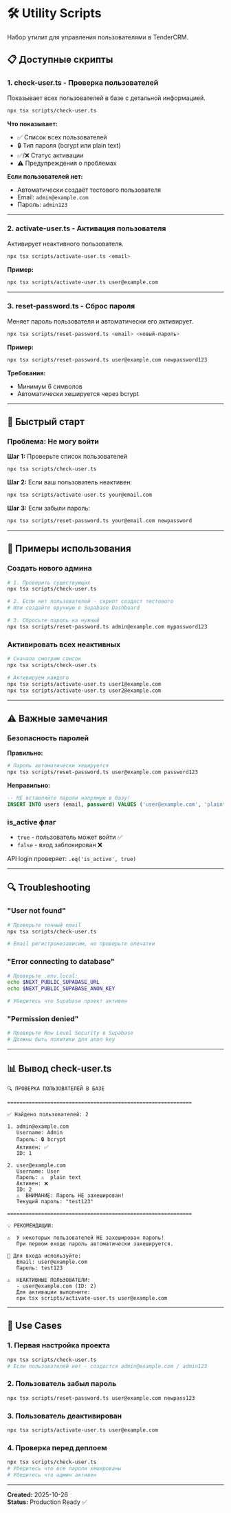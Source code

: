 # 🛠️ Utility Scripts

Набор утилит для управления пользователями в TenderCRM.

## 📋 Доступные скрипты

### 1. **check-user.ts** - Проверка пользователей

Показывает всех пользователей в базе с детальной информацией.

```bash
npx tsx scripts/check-user.ts
```

**Что показывает:**
- ✅ Список всех пользователей
- 🔒 Тип пароля (bcrypt или plain text)
- ✅/❌ Статус активации
- ⚠️ Предупреждения о проблемах

**Если пользователей нет:**
- Автоматически создаёт тестового пользователя
- Email: `admin@example.com`
- Пароль: `admin123`

---

### 2. **activate-user.ts** - Активация пользователя

Активирует неактивного пользователя.

```bash
npx tsx scripts/activate-user.ts <email>
```

**Пример:**
```bash
npx tsx scripts/activate-user.ts user@example.com
```

---

### 3. **reset-password.ts** - Сброс пароля

Меняет пароль пользователя и автоматически его активирует.

```bash
npx tsx scripts/reset-password.ts <email> <новый-пароль>
```

**Пример:**
```bash
npx tsx scripts/reset-password.ts user@example.com newpassword123
```

**Требования:**
- Минимум 6 символов
- Автоматически хешируется через bcrypt

---

## 🚀 Быстрый старт

### Проблема: Не могу войти

**Шаг 1:** Проверьте список пользователей
```bash
npx tsx scripts/check-user.ts
```

**Шаг 2:** Если ваш пользователь неактивен:
```bash
npx tsx scripts/activate-user.ts your@email.com
```

**Шаг 3:** Если забыли пароль:
```bash
npx tsx scripts/reset-password.ts your@email.com newpassword
```

---

## 📝 Примеры использования

### Создать нового админа
```bash
# 1. Проверить существующих
npx tsx scripts/check-user.ts

# 2. Если нет пользователей - скрипт создаст тестового
# Или создайте вручную в Supabase Dashboard

# 3. Сбросьте пароль на нужный
npx tsx scripts/reset-password.ts admin@example.com mypassword123
```

### Активировать всех неактивных
```bash
# Сначала смотрим список
npx tsx scripts/check-user.ts

# Активируем каждого
npx tsx scripts/activate-user.ts user1@example.com
npx tsx scripts/activate-user.ts user2@example.com
```

---

## ⚠️ Важные замечания

### Безопасность паролей

**Правильно:**
```bash
# Пароль автоматически хешируется
npx tsx scripts/reset-password.ts user@example.com password123
```

**Неправильно:**
```sql
-- НЕ вставляйте пароли напрямую в базу!
INSERT INTO users (email, password) VALUES ('user@example.com', 'plaintext');
```

### is_active флаг

- `true` - пользователь может войти ✅
- `false` - вход заблокирован ❌

API login проверяет: `.eq('is_active', true)`

---

## 🔍 Troubleshooting

### "User not found"
```bash
# Проверьте точный email
npx tsx scripts/check-user.ts

# Email регистронезависим, но проверьте опечатки
```

### "Error connecting to database"
```bash
# Проверьте .env.local:
echo $NEXT_PUBLIC_SUPABASE_URL
echo $NEXT_PUBLIC_SUPABASE_ANON_KEY

# Убедитесь что Supabase проект активен
```

### "Permission denied"
```bash
# Проверьте Row Level Security в Supabase
# Должны быть политики для anon key
```

---

## 📊 Вывод check-user.ts

```
🔍 ПРОВЕРКА ПОЛЬЗОВАТЕЛЕЙ В БАЗЕ

============================================================

✅ Найдено пользователей: 2

1. admin@example.com
   Username: Admin
   Пароль: 🔒 bcrypt
   Активен: ✅
   ID: 1

2. user@example.com
   Username: User
   Пароль: ⚠️  plain text
   Активен: ❌
   ID: 2
   ⚠️  ВНИМАНИЕ: Пароль НЕ захеширован!
   Текущий пароль: "test123"

============================================================

💡 РЕКОМЕНДАЦИИ:

⚠️  У некоторых пользователей НЕ захеширован пароль!
   При первом входе пароль автоматически захешируется.

📝 Для входа используйте:
   Email: user@example.com
   Пароль: test123

⚠️  НЕАКТИВНЫЕ ПОЛЬЗОВАТЕЛИ:
   - user@example.com (ID: 2)
   Для активации выполните:
   npx tsx scripts/activate-user.ts user@example.com
```

---

## 🎯 Use Cases

### 1. Первая настройка проекта
```bash
npx tsx scripts/check-user.ts
# Если пользователей нет - создастся admin@example.com / admin123
```

### 2. Пользователь забыл пароль
```bash
npx tsx scripts/reset-password.ts user@example.com newpass123
```

### 3. Пользователь деактивирован
```bash
npx tsx scripts/activate-user.ts user@example.com
```

### 4. Проверка перед деплоем
```bash
npx tsx scripts/check-user.ts
# Убедитесь что все пароли хешированы
# Убедитесь что админ активен
```

---

**Created:** 2025-10-26  
**Status:** Production Ready ✅

